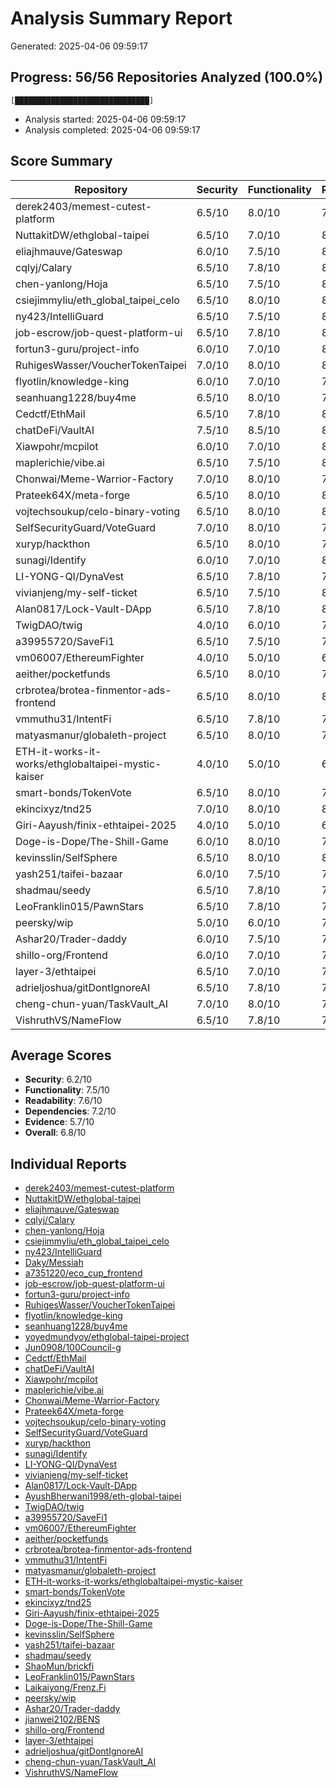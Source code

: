 # Analysis Summary Report

Generated: 2025-04-06 09:59:17

## Progress: 56/56 Repositories Analyzed (100.0%)
```
[██████████████████████████████]
```

- Analysis started: 2025-04-06 09:59:17
- Analysis completed: 2025-04-06 09:59:17

## Score Summary

| Repository | Security | Functionality | Readability | Dependencies | Evidence | Overall |
|------------|----------|--------------|-------------|--------------|----------|----------|
| derek2403/memest-cutest-platform | 6.5/10 | 8.0/10 | 7.5/10 | 7.0/10 | 6.0/10 | 7.0/10 |
| NuttakitDW/ethglobal-taipei | 6.5/10 | 7.0/10 | 8.0/10 | 7.5/10 | 1.0/10 | 5.6/10 |
| eliajhmauve/Gateswap | 6.0/10 | 7.5/10 | 8.0/10 | 7.0/10 | 1.0/10 | 5.7/10 |
| cqlyj/Calary | 6.5/10 | 7.8/10 | 8.2/10 | 7.0/10 | 6.0/10 | 7.1/10 |
| chen-yanlong/Hoja | 6.5/10 | 7.5/10 | 8.0/10 | 7.0/10 | 6.0/10 | 7.0/10 |
| csiejimmyliu/eth_global_taipei_celo | 6.5/10 | 8.0/10 | 8.5/10 | 7.5/10 | 9.0/10 | 7.9/10 |
| ny423/IntelliGuard | 6.5/10 | 7.5/10 | 8.0/10 | 8.0/10 | 6.0/10 | 7.2/10 |
| job-escrow/job-quest-platform-ui | 6.5/10 | 7.8/10 | 8.2/10 | 7.0/10 | 7.5/10 | 7.4/10 |
| fortun3-guru/project-info | 6.0/10 | 7.0/10 | 8.0/10 | 6.0/10 | 7.0/10 | 6.8/10 |
| RuhigesWasser/VoucherTokenTaipei | 7.0/10 | 8.0/10 | 8.5/10 | 7.5/10 | 7.0/10 | 7.5/10 |
| flyotlin/knowledge-king | 6.0/10 | 7.0/10 | 7.5/10 | 8.0/10 | 1.0/10 | 5.1/10 |
| seanhuang1228/buy4me | 6.5/10 | 8.0/10 | 7.5/10 | 8.0/10 | 9.0/10 | 7.8/10 |
| Cedctf/EthMail | 6.5/10 | 7.8/10 | 8.2/10 | 7.5/10 | 2.0/10 | 6.4/10 |
| chatDeFi/VaultAI | 7.5/10 | 8.5/10 | 8.0/10 | 7.0/10 | 6.0/10 | 7.4/10 |
| Xiawpohr/mcpilot | 6.0/10 | 7.0/10 | 8.0/10 | 6.5/10 | 7.0/10 | 6.7/10 |
| maplerichie/vibe.ai | 6.5/10 | 7.5/10 | 8.0/10 | 7.0/10 | 7.0/10 | 7.2/10 |
| Chonwai/Meme-Warrior-Factory | 7.0/10 | 8.0/10 | 7.5/10 | 8.0/10 | 8.5/10 | 7.8/10 |
| Prateek64X/meta-forge | 6.5/10 | 8.0/10 | 8.5/10 | 8.0/10 | 1.0/10 | 6.4/10 |
| vojtechsoukup/celo-binary-voting | 6.5/10 | 8.0/10 | 8.5/10 | 7.0/10 | 8.5/10 | 7.7/10 |
| SelfSecurityGuard/VoteGuard | 7.0/10 | 8.0/10 | 7.5/10 | 8.0/10 | 6.5/10 | 7.4/10 |
| xuryp/hackthon | 6.5/10 | 8.0/10 | 7.5/10 | 8.0/10 | 8.5/10 | 7.7/10 |
| sunagi/Identify | 6.0/10 | 7.0/10 | 8.0/10 | 7.5/10 | 2.0/10 | 6.1/10 |
| LI-YONG-QI/DynaVest | 6.5/10 | 7.8/10 | 7.2/10 | 7.0/10 | 7.0/10 | 7.1/10 |
| vivianjeng/my-self-ticket | 6.5/10 | 7.5/10 | 8.0/10 | 7.0/10 | 6.0/10 | 7.0/10 |
| Alan0817/Lock-Vault-DApp | 6.5/10 | 7.8/10 | 8.2/10 | 7.5/10 | 7.0/10 | 7.4/10 |
| TwigDAO/twig | 4.0/10 | 6.0/10 | 7.0/10 | 8.0/10 | 1.0/10 | 5.2/10 |
| a39955720/SaveFi1 | 6.5/10 | 7.5/10 | 7.0/10 | 7.0/10 | 6.0/10 | 6.8/10 |
| vm06007/EthereumFighter | 4.0/10 | 5.0/10 | 6.5/10 | 6.0/10 | 7.0/10 | 5.5/10 |
| aeither/pocketfunds | 6.5/10 | 8.0/10 | 7.5/10 | 7.0/10 | 6.0/10 | 7.0/10 |
| crbrotea/brotea-finmentor-ads-frontend | 6.5/10 | 8.0/10 | 8.5/10 | 7.5/10 | 1.0/10 | 6.2/10 |
| vmmuthu31/IntentFi | 6.5/10 | 7.8/10 | 7.0/10 | 7.5/10 | 8.0/10 | 7.2/10 |
| matyasmanur/globaleth-project | 6.5/10 | 8.0/10 | 7.5/10 | 8.5/10 | 9.0/10 | 7.8/10 |
| ETH-it-works-it-works/ethglobaltaipei-mystic-kaiser | 4.0/10 | 5.0/10 | 6.0/10 | 5.0/10 | 7.0/10 | 5.4/10 |
| smart-bonds/TokenVote | 6.5/10 | 8.0/10 | 7.5/10 | 7.0/10 | 4.0/10 | 6.6/10 |
| ekincixyz/tnd25 | 7.0/10 | 8.0/10 | 8.5/10 | 9.0/10 | 6.0/10 | 7.7/10 |
| Giri-Aayush/finix-ethtaipei-2025 | 4.0/10 | 5.0/10 | 6.0/10 | 5.0/10 | 6.0/10 | 5.2/10 |
| Doge-is-Dope/The-Shill-Game | 6.0/10 | 8.0/10 | 7.5/10 | 7.0/10 | 6.5/10 | 7.0/10 |
| kevinsslin/SelfSphere | 6.5/10 | 8.0/10 | 8.5/10 | 8.0/10 | 7.0/10 | 7.4/10 |
| yash251/taifei-bazaar | 6.0/10 | 7.5/10 | 7.0/10 | 7.0/10 | 6.5/10 | 6.8/10 |
| shadmau/seedy | 6.5/10 | 7.8/10 | 7.2/10 | 7.0/10 | 3.0/10 | 6.2/10 |
| LeoFranklin015/PawnStars | 6.5/10 | 7.8/10 | 7.2/10 | 7.0/10 | 7.5/10 | 7.2/10 |
| peersky/wip | 5.0/10 | 6.0/10 | 7.0/10 | 6.5/10 | 7.0/10 | 6.3/10 |
| Ashar20/Trader-daddy | 6.0/10 | 7.5/10 | 7.0/10 | 7.0/10 | 1.0/10 | 5.7/10 |
| shillo-org/Frontend | 6.0/10 | 7.0/10 | 7.5/10 | 7.0/10 | 7.0/10 | 6.8/10 |
| layer-3/ethtaipei | 6.5/10 | 7.0/10 | 7.5/10 | 7.0/10 | 6.0/10 | 6.8/10 |
| adrieljoshua/gitDontIgnoreAI | 6.5/10 | 7.8/10 | 7.0/10 | 7.5/10 | 7.0/10 | 7.2/10 |
| cheng-chun-yuan/TaskVault_AI | 7.0/10 | 8.0/10 | 7.5/10 | 8.0/10 | 6.0/10 | 7.3/10 |
| VishruthVS/NameFlow | 6.5/10 | 7.8/10 | 7.5/10 | 7.0/10 | 3.0/10 | 6.3/10 |

## Average Scores

- **Security**: 6.2/10
- **Functionality**: 7.5/10
- **Readability**: 7.6/10
- **Dependencies**: 7.2/10
- **Evidence**: 5.7/10
- **Overall**: 6.8/10

## Individual Reports

- [derek2403/memest-cutest-platform](./derek2403-memest-cutest-platform-analysis.md)
- [NuttakitDW/ethglobal-taipei](./NuttakitDW-ethglobal-taipei-analysis.md)
- [eliajhmauve/Gateswap](./eliajhmauve-Gateswap-analysis.md)
- [cqlyj/Calary](./cqlyj-Calary-analysis.md)
- [chen-yanlong/Hoja](./chen-yanlong-Hoja-analysis.md)
- [csiejimmyliu/eth_global_taipei_celo](./csiejimmyliu-eth_global_taipei_celo-analysis.md)
- [ny423/IntelliGuard](./ny423-IntelliGuard-analysis.md)
- [Daky/Messiah](./Daky-Messiah-analysis.md)
- [a7351220/eco_cup_frontend](./a7351220-eco_cup_frontend-analysis.md)
- [job-escrow/job-quest-platform-ui](./job-escrow-job-quest-platform-ui-analysis.md)
- [fortun3-guru/project-info](./fortun3-guru-project-info-analysis.md)
- [RuhigesWasser/VoucherTokenTaipei](./RuhigesWasser-VoucherTokenTaipei-analysis.md)
- [flyotlin/knowledge-king](./flyotlin-knowledge-king-analysis.md)
- [seanhuang1228/buy4me](./seanhuang1228-buy4me-analysis.md)
- [yoyedmundyoy/ethglobal-taipei-project](./yoyedmundyoy-ethglobal-taipei-project-analysis.md)
- [Jun0908/100Council-g](./Jun0908-100Council-g-analysis.md)
- [Cedctf/EthMail](./Cedctf-EthMail-analysis.md)
- [chatDeFi/VaultAI](./chatDeFi-VaultAI-analysis.md)
- [Xiawpohr/mcpilot](./Xiawpohr-mcpilot-analysis.md)
- [maplerichie/vibe.ai](./maplerichie-vibe.ai-analysis.md)
- [Chonwai/Meme-Warrior-Factory](./Chonwai-Meme-Warrior-Factory-analysis.md)
- [Prateek64X/meta-forge](./Prateek64X-meta-forge-analysis.md)
- [vojtechsoukup/celo-binary-voting](./vojtechsoukup-celo-binary-voting-analysis.md)
- [SelfSecurityGuard/VoteGuard](./SelfSecurityGuard-VoteGuard-analysis.md)
- [xuryp/hackthon](./xuryp-hackthon-analysis.md)
- [sunagi/Identify](./sunagi-Identify-analysis.md)
- [LI-YONG-QI/DynaVest](./LI-YONG-QI-DynaVest-analysis.md)
- [vivianjeng/my-self-ticket](./vivianjeng-my-self-ticket-analysis.md)
- [Alan0817/Lock-Vault-DApp](./Alan0817-Lock-Vault-DApp-analysis.md)
- [AyushBherwani1998/eth-global-taipei](./AyushBherwani1998-eth-global-taipei-analysis.md)
- [TwigDAO/twig](./TwigDAO-twig-analysis.md)
- [a39955720/SaveFi1](./a39955720-SaveFi1-analysis.md)
- [vm06007/EthereumFighter](./vm06007-EthereumFighter-analysis.md)
- [aeither/pocketfunds](./aeither-pocketfunds-analysis.md)
- [crbrotea/brotea-finmentor-ads-frontend](./crbrotea-brotea-finmentor-ads-frontend-analysis.md)
- [vmmuthu31/IntentFi](./vmmuthu31-IntentFi-analysis.md)
- [matyasmanur/globaleth-project](./matyasmanur-globaleth-project-analysis.md)
- [ETH-it-works-it-works/ethglobaltaipei-mystic-kaiser](./ETH-it-works-it-works-ethglobaltaipei-mystic-kaiser-analysis.md)
- [smart-bonds/TokenVote](./smart-bonds-TokenVote-analysis.md)
- [ekincixyz/tnd25](./ekincixyz-tnd25-analysis.md)
- [Giri-Aayush/finix-ethtaipei-2025](./Giri-Aayush-finix-ethtaipei-2025-analysis.md)
- [Doge-is-Dope/The-Shill-Game](./Doge-is-Dope-The-Shill-Game-analysis.md)
- [kevinsslin/SelfSphere](./kevinsslin-SelfSphere-analysis.md)
- [yash251/taifei-bazaar](./yash251-taifei-bazaar-analysis.md)
- [shadmau/seedy](./shadmau-seedy-analysis.md)
- [ShaoMun/brickfi](./ShaoMun-brickfi-analysis.md)
- [LeoFranklin015/PawnStars](./LeoFranklin015-PawnStars-analysis.md)
- [Laikaiyong/Frenz.Fi](./Laikaiyong-Frenz.Fi-analysis.md)
- [peersky/wip](./peersky-wip-analysis.md)
- [Ashar20/Trader-daddy](./Ashar20-Trader-daddy-analysis.md)
- [jianwei2102/BENS](./jianwei2102-BENS-analysis.md)
- [shillo-org/Frontend](./shillo-org-Frontend-analysis.md)
- [layer-3/ethtaipei](./layer-3-ethtaipei-analysis.md)
- [adrieljoshua/gitDontIgnoreAI](./adrieljoshua-gitDontIgnoreAI-analysis.md)
- [cheng-chun-yuan/TaskVault_AI](./cheng-chun-yuan-TaskVault_AI-analysis.md)
- [VishruthVS/NameFlow](./VishruthVS-NameFlow-analysis.md)
